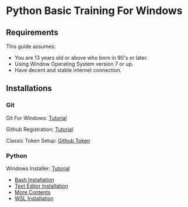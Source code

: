 # Python Basic Training For Windows

## Requirements

This guide assumes:
- You are 13 years old or above who born in 90's or later.
- Using Window Operating System version 7 or up.
- Have decent and stable internet connection.

## Installations

### Git

Git For Windows: [Tutorial](https://github.com/mekatronik-achmadi/md_tutorial/blob/master/pelatihan/install_git.md)

Github Registration: [Tutorial](https://github.com/mekatronik-achmadi/md_tutorial/blob/master/pelatihan/github_signup.md)

Classic Token Setup: [Github Token](https://github.com/mekatronik-achmadi/md_tutorial/blob/master/electronic/tutorials/github_token.md)

### Python

Windows Installer: [Tutorial](https://github.com/mekatronik-achmadi/md_tutorial/blob/master/pelatihan/install_python.md)

- [Bash Installation](https://github.com/mekatronik-achmadi/md_tutorial/blob/master/pelatihan/install_bash.md)
- [Text Editor Installation](https://github.com/mekatronik-achmadi/md_tutorial/blob/master/pelatihan/install_editor.md)
- [More Contents](https://github.com/mekatronik-achmadi/md_tutorial/blob/master/pelatihan/more_contents.md)
- [WSL Installation](https://github.com/mekatronik-achmadi/md_tutorial/blob/master/pelatihan/install_wsl.md)

